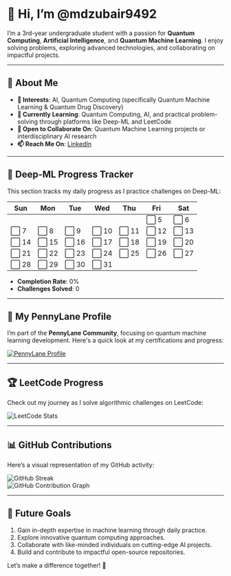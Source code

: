 # 👋 Hi, I’m @mdzubair9492  

I’m a 3rd-year undergraduate student with a passion for **Quantum Computing**, **Artificial Intelligence**, and **Quantum Machine Learning**. I enjoy solving problems, exploring advanced technologies, and collaborating on impactful projects.  

---

## 🌟 About Me  
- **👀 Interests**: AI, Quantum Computing (specifically Quantum Machine Learning & Quantum Drug Discovery)  
- **🌱 Currently Learning**: Quantum Computing, AI, and practical problem-solving through platforms like Deep-ML and LeetCode  
- **💞️ Open to Collaborate On**: Quantum Machine Learning projects or interdisciplinary AI research  
- **📫 Reach Me On**: [LinkedIn](https://www.linkedin.com/in/md-zubair-419242227/)  

---

## 🧠 Deep-ML Progress Tracker  
This section tracks my daily progress as I practice challenges on Deep-ML:  

| Sun | Mon | Tue | Wed | Thu | Fri | Sat |
|-----|-----|-----|-----|-----|-----|-----|
|     |     |     |     |     | ⬜ 5 | ⬜ 6 |
| ⬜ 7 | ⬜ 8 | ⬜ 9 | ⬜ 10 | ⬜ 11 | ⬜ 12 | ⬜ 13 |
| ⬜ 14 | ⬜ 15 | ⬜ 16 | ⬜ 17 | ⬜ 18 | ⬜ 19 | ⬜ 20 |
| ⬜ 21 | ⬜ 22 | ⬜ 23 | ⬜ 24 | ⬜ 25 | ⬜ 26 | ⬜ 27 |
| ⬜ 28 | ⬜ 29 | ⬜ 30 | ⬜ 31 |     |     |     |

- **Completion Rate**: 0%  
- **Challenges Solved**: 0  

---

## 🏅 My PennyLane Profile  
I’m part of the **PennyLane Community**, focusing on quantum machine learning development. Here's a quick look at my certifications and progress:  

[![PennyLane Profile](https://your-pennylane-profile-link.com)](https://pennylane.ai/profile/MdZubair)  

---

## 🏆 LeetCode Progress  
Check out my journey as I solve algorithmic challenges on LeetCode:  

![LeetCode Stats](https://leetcode-stats.vercel.app/api?username=mz548492&theme=dark)  

---

## 📊 GitHub Contributions  
Here’s a visual representation of my GitHub activity:  

![GitHub Streak](https://github-readme-streak-stats.herokuapp.com/?user=mdzubair9492&theme=dark)  
![GitHub Contribution Graph](https://activity-graph.herokuapp.com/graph?username=mdzubair9492&theme=react-dark)  

---

## 🚀 Future Goals  
1. Gain in-depth expertise in machine learning through daily practice.  
2. Explore innovative quantum computing approaches.  
3. Collaborate with like-minded individuals on cutting-edge AI projects.  
4. Build and contribute to impactful open-source repositories.  

Let’s make a difference together! 🌌  



<!---
mdzubair9492/mdzubair9492 is a ✨ special ✨ repository because its `README.md` (this file) appears on your GitHub profile.
You can click the Preview link to take a look at your changes.
--->
